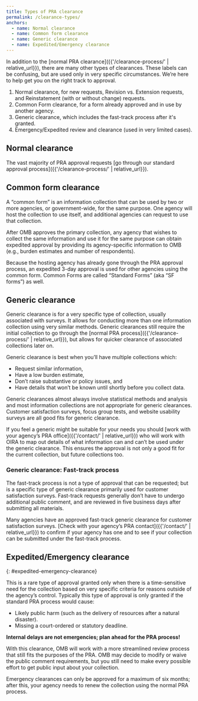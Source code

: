 ```yaml
---
title: Types of PRA clearance
permalink: /clearance-types/
anchors:
  - name: Normal clearance
  - name: Common form clearance
  - name: Generic clearance
  - name: Expedited/Emergency clearance
---
```


In addition to the [normal PRA clearance]({{'/clearance-process/' | relative_url}}), there are many other types of clearances. These labels can be confusing, but are used only in very specific circumstances. We’re here to help get you on the right track to approval.

1. Normal clearance, for new requests, Revision vs. Extension requests, and Reinstatement (with or without change) requests.
2. Common Form clearance, for a form already approved and in use by another agency.
3. Generic clearance, which includes the fast-track process after it's granted.
4. Emergency/Expedited review and clearance (used in very limited cases).

## Normal clearance

The vast majority of PRA approval requests [go through our standard approval process]({{'/clearance-process/' | relative_url}}).

## Common form clearance

A “common form” is an information collection that can be used by two or more agencies, or government-wide, for the same purpose. One agency will host the collection to use itself, and additional agencies can request to use that collection.

After OMB approves the primary collection, any agency that wishes to collect the same information and use it for the same purpose can obtain expedited approval by providing its agency-specific information to OMB (e.g., burden estimates and number of respondents).

Because the hosting agency has already gone through the PRA approval process, an expedited 3-day approval is used for other agencies using the common form. Common Forms are called “Standard Forms” (aka “SF forms”) as well.

## Generic clearance

Generic clearance is for a very specific type of collection, usually associated with surveys. It allows for conducting more than one information collection using very similar methods. Generic clearances still require the initial collection to go through the [normal PRA process]({{'/clearance-process/' | relative_url}}), but allows for quicker clearance of associated collections later on.

Generic clearance is best when you’ll have multiple collections which:

- Request similar information,
- Have a low burden estimate,
- Don’t raise substantive or policy issues, and
- Have details that won’t be known until shortly before you collect data.

Generic clearances almost always involve statistical methods and analysis and most information collections are not appropriate for generic clearances. Customer satisfaction surveys, focus group tests, and website usability surveys are all good fits for generic clearance.

If you feel a generic might be suitable for your needs you should [work with your agency’s PRA office]({{'/contact/' | relative_url}}) who will work with OIRA to map out details of what information can and can’t be used under the generic clearance. This ensures the approval is not only a good fit for the current collection, but future collections too.

### Generic clearance: Fast-track process

The fast-track process is not a type of approval that can be requested; but is a specific type of generic clearance primarily used for customer satisfaction surveys. Fast-track requests generally don’t have to undergo additional public comment, and are reviewed in five business days after submitting all materials.

Many agencies have an approved fast-track generic clearance for customer satisfaction surveys. [Check with your agency’s PRA contact]({{'/contact/' | relative_url}}) to confirm if your agency has one and to see if your collection can be submitted under the fast-track process.

## Expedited/Emergency clearance
{: #expedited-emergency-clearance}

This is a rare type of approval granted only when there is a time-sensitive need for the collection based on very specific criteria for reasons outside of the agency’s control. Typically this type of approval is only granted if the standard PRA process would cause:

- Likely public harm (such as the delivery of resources after a natural disaster).
- Missing a court-ordered or statutory deadline.

**Internal delays are not emergencies; plan ahead for the PRA process!**

With this clearance, OMB will work with a more streamlined review process that still fits the purposes of the PRA. OMB may decide to modify or waive the public comment requirements, but you still need to make every possible effort to get public input about your collection.

Emergency clearances can only be approved for a maximum of six months; after this, your agency needs to renew the collection using the normal PRA process.
